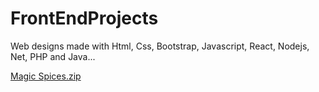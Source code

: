 # FrontEndProjects
 Web designs made with Html, Css, Bootstrap, Javascript, React, Nodejs, Net, PHP and Java...



[Magic Spices.zip](https://github.com/Kubra24A/FrontEndProjects/files/10799003/Magic.Spices.zip)
